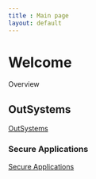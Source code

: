 ```yaml
---
title : Main page
layout: default
---
```

# Welcome

Overview

## OutSystems

[OutSystems](/outsystems/index.md)

### Secure Applications

[Secure Applications](/outsystems/secure-applications/index.md)
